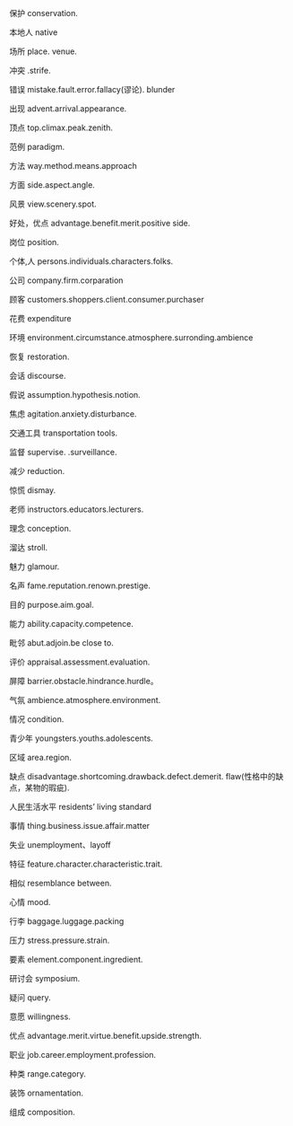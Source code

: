 保护 conservation.

本地人 native

场所 place. venue.

冲突 .strife.
 
错误 mistake.fault.error.fallacy(谬论).   blunder

出现 advent.arrival.appearance.

顶点 top.climax.peak.zenith.

范例 paradigm.

方法 way.method.means.approach

方面 side.aspect.angle.

风景 view.scenery.spot.

好处，优点 advantage.benefit.merit.positive side.

岗位 position.

个体,人 persons.individuals.characters.folks.

公司 company.firm.corparation

顾客 customers.shoppers.client.consumer.purchaser

花费 expenditure

环境 environment.circumstance.atmosphere.surronding.ambience

恢复 restoration.

会话 discourse.

假说 assumption.hypothesis.notion.

焦虑 agitation.anxiety.disturbance.

交通工具 transportation tools.

监督 supervise.  .surveillance.

减少 reduction.

惊慌 dismay.

老师 instructors.educators.lecturers.

理念 conception.

溜达 stroll.

魅力 glamour.

名声 fame.reputation.renown.prestige.

目的 purpose.aim.goal.

能力 ability.capacity.competence.

毗邻 abut.adjoin.be close to.

评价 appraisal.assessment.evaluation.

屏障 barrier.obstacle.hindrance.hurdle。

气氛 ambience.atmosphere.environment.

情况 condition.

青少年 youngsters.youths.adolescents.

区域 area.region.

缺点 disadvantage.shortcoming.drawback.defect.demerit. flaw(性格中的缺点，某物的瑕疵).

人民生活水平 residents’ living standard 

事情 thing.business.issue.affair.matter

失业 unemployment、layoff

特征 feature.character.characteristic.trait.

相似  resemblance between.

心情 mood.

行李 baggage.luggage.packing

压力 stress.pressure.strain.

要素 element.component.ingredient.

研讨会 symposium.

疑问 query.

意愿 willingness.

优点 advantage.merit.virtue.benefit.upside.strength.

职业 job.career.employment.profession.

种类 range.category.

装饰 ornamentation.

组成 composition.

